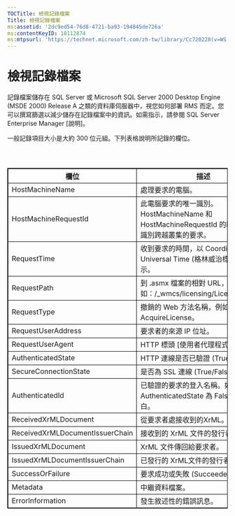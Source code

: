 ```yaml
---
TOCTitle: 檢視記錄檔案
Title: 檢視記錄檔案
ms:assetid: '2dc9ed54-76d8-4721-ba93-194845de726a'
ms:contentKeyID: 18112874
ms:mtpsurl: 'https://technet.microsoft.com/zh-tw/library/Cc720228(v=WS.10)'
---
```


檢視記錄檔案
============

記錄檔案儲存在 SQL Server 或 Microsoft SQL Server 2000 Desktop Engine (MSDE 2000) Release A 之類的資料庫伺服器中，視您如何部署 RMS 而定。您可以撰寫篩選以減少儲存在記錄檔案中的資訊。如需指示，請參閱 SQL Server Enterprise Manager \[說明\]。

一般記錄項目大小是大約 300 位元組。下列表格說明所記錄的欄位。

###  

 
<table style="border:1px solid black;">
<colgroup>
<col width="50%" />
<col width="50%" />
</colgroup>
<thead>
<tr class="header">
<th style="border:1px solid black;" >欄位</th>
<th style="border:1px solid black;" >描述</th>
</tr>
</thead>
<tbody>
<tr class="odd">
<td style="border:1px solid black;">HostMachineName</td>
<td style="border:1px solid black;">處理要求的電腦。</td>
</tr>
<tr class="even">
<td style="border:1px solid black;">HostMachineRequestId</td>
<td style="border:1px solid black;">此電腦要求的唯一識別。HostMachineName 和 HostMachineRequestId 的組合可唯一識別跨越叢集的要求。</td>
</tr>
<tr class="odd">
<td style="border:1px solid black;">RequestTime</td>
<td style="border:1px solid black;">收到要求的時間，以 Coordinated Universal Time (格林威治標準時間) 表示。</td>
</tr>
<tr class="even">
<td style="border:1px solid black;">RequestPath</td>
<td style="border:1px solid black;">到 .asmx 檔案的相對 URL，例如：/_wmcs/licensing/License.asmx。</td>
</tr>
<tr class="odd">
<td style="border:1px solid black;">RequestType</td>
<td style="border:1px solid black;">撤銷的 Web 方法名稱，例如：AcquireLicense。</td>
</tr>
<tr class="even">
<td style="border:1px solid black;">RequestUserAddress</td>
<td style="border:1px solid black;">要求者的來源 IP 位址。</td>
</tr>
<tr class="odd">
<td style="border:1px solid black;">RequestUserAgent</td>
<td style="border:1px solid black;">HTTP 標頭 [使用者代理程式] 值。</td>
</tr>
<tr class="even">
<td style="border:1px solid black;">AuthenticatedState</td>
<td style="border:1px solid black;">HTTP 連線是否已驗證 (True/False)。</td>
</tr>
<tr class="odd">
<td style="border:1px solid black;">SecureConnectionState</td>
<td style="border:1px solid black;">是否為 SSL 連線 (True/False)。</td>
</tr>
<tr class="even">
<td style="border:1px solid black;">AuthenticatedId</td>
<td style="border:1px solid black;">已驗證的要求的登入名稱。如果 AuthenticatedState 為 False，此欄空白。</td>
</tr>
<tr class="odd">
<td style="border:1px solid black;">ReceivedXrMLDocument</td>
<td style="border:1px solid black;">從要求者處接收到的XrML。</td>
</tr>
<tr class="even">
<td style="border:1px solid black;">ReceivedXrMLDocumentIssuerChain</td>
<td style="border:1px solid black;">接收到的 XrML 文件的發行者鏈結。</td>
</tr>
<tr class="odd">
<td style="border:1px solid black;">IssuedXrMLDocument</td>
<td style="border:1px solid black;">XrML 文件傳回給要求者。</td>
</tr>
<tr class="even">
<td style="border:1px solid black;">IssuedXrMLDocumentIssuerChain</td>
<td style="border:1px solid black;">已發行的 XrML文件的發行者鏈結。</td>
</tr>
<tr class="odd">
<td style="border:1px solid black;">SuccessOrFailure</td>
<td style="border:1px solid black;">要求成功或失敗 (Succeeded/Failed)。</td>
</tr>
<tr class="even">
<td style="border:1px solid black;">Metadata</td>
<td style="border:1px solid black;">中繼資料檔案。</td>
</tr>
<tr class="odd">
<td style="border:1px solid black;">ErrorInformation</td>
<td style="border:1px solid black;">發生敘述性的錯誤訊息。</td>
</tr>
</tbody>
</table>
